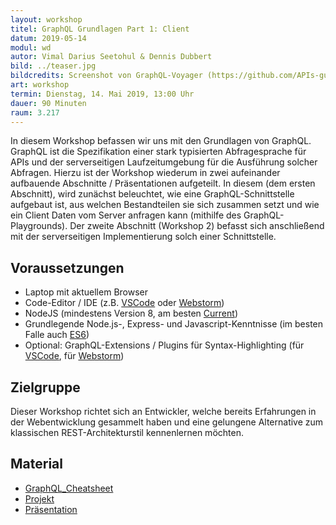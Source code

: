 ```yaml
---
layout: workshop
titel: GraphQL Grundlagen Part 1: Client
datum: 2019-05-14
modul: wd
autor: Vimal Darius Seetohul & Dennis Dubbert
bild: ../teaser.jpg
bildcredits: Screenshot von GraphQL-Voyager (https://github.com/APIs-guru/graphql-voyager)
art: workshop
termin: Dienstag, 14. Mai 2019, 13:00 Uhr
dauer: 90 Minuten
raum: 3.217
---
```




In diesem Workshop befassen wir uns mit den Grundlagen von GraphQL. GraphQL ist die Spezifikation einer stark typisierten Abfragesprache für APIs und der serverseitigen Laufzeitumgebung für die Ausführung solcher Abfragen. Hierzu ist der Workshop wiederum in zwei aufeinander aufbauende Abschnitte / Präsentationen aufgeteilt. In diesem (dem ersten Abschnitt), wird zunächst beleuchtet, wie eine GraphQL-Schnittstelle aufgebaut ist, aus welchen Bestandteilen sie sich zusammen setzt und wie ein Client Daten vom Server anfragen kann (mithilfe des GraphQL-Playgrounds). Der zweite Abschnitt (Workshop 2) befasst sich anschließend mit der serverseitigen Implementierung solch einer Schnittstelle.


## Voraussetzungen
 - Laptop mit aktuellem Browser
 - Code-Editor / IDE (z.B. [VSCode](https://code.visualstudio.com/download) oder [Webstorm](https://www.jetbrains.com/webstorm/download/#section=mac))
 - NodeJS (mindestens Version 8, am besten [Current](https://nodejs.org/en/))
 - Grundlegende Node.js-, Express- und Javascript-Kenntnisse (im besten Falle auch [ES6](http://es6-features.org/))
 - Optional: GraphQL-Extensions / Plugins für Syntax-Highlighting (für [VSCode](https://marketplace.visualstudio.com/items?itemName=Prisma.vscode-graphql), für [Webstorm](https://plugins.jetbrains.com/plugin/8097-js-graphql))

## Zielgruppe
Dieser Workshop richtet sich an Entwickler, welche bereits Erfahrungen in der Webentwicklung gesammelt haben und eine gelungene Alternative zum klassischen REST-Architekturstil kennenlernen möchten.

## Material
- [GraphQL_Cheatsheet](../material/GraphQL_Cheatsheet.pdf)
- [Projekt](../material/GraphQL_Workshop.zip)
- [Präsentation](../material/Workshop_Presentation.pdf)
